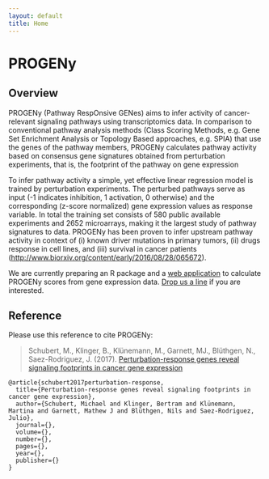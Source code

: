```yaml
---
layout: default
title: Home
---
```


# PROGENy

## Overview
PROGENy (Pathway RespOnsive GENes) aims to infer activity of cancer-relevant signaling pathways using transcriptomics data. In comparison to conventional pathway analysis methods (Class Scoring Methods, e.g. Gene Set Enrichment Analysis or Topology Based approaches, e.g. SPIA) that use the genes of the pathway members, PROGENy calculates pathway activity based on consensus gene signatures obtained from perturbation experiments, that is, the footprint of the pathway on gene expression 

To infer pathway activity a simple, yet effective linear regression model is trained by perturbation experiments. The perturbed pathways serve as input (-1 indicates inhibition, 1 activation, 0 otherwise) and the corresponding (z-score normalized) gene expression values as response variable. In total the training set consists of 580 public available experiments and 2652 microarrays, making it the largest study of pathway signatures to data. PROGENy has been proven to infer upstream pathway activity in context of (i) known driver mutations in primary tumors, (ii) drugs response in cell lines, and (iii) survival in cancer patients (http://www.biorxiv.org/content/early/2016/08/28/065672).

We are currently preparing an R package and a [web application](https://progeny.shinyapps.io/progeny/) to calculate PROGENy scores from gene expression data. [Drop us a line](mailto:cholland2408@gmail.com) if you are interested.

## Reference
Please use this reference to cite PROGENy:
>  Schubert, M., Klinger, B., Klünemann, M., Garnett, MJ., Blüthgen, N., Saez-Rodriguez, J. (2017). [Perturbation-response genes reveal signaling footprints in cancer gene expression](http://www.biorxiv.org/content/early/2016/08/28/065672)

```
@article{schubert2017perturbation-response,
  title={Perturbation-response genes reveal signaling footprints in cancer gene expression},
  author={Schubert, Michael and Klinger, Bertram and Klünemann, Martina and Garnett, Mathew J and Blüthgen, Nils and Saez-Rodriguez, Julio},
  journal={},
  volume={},
  number={},
  pages={},
  year={},
  publisher={}
}
```
